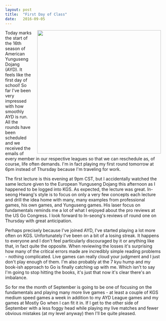 ```yaml
---
layout: post
title:  "First Day of Class"
date:   2016-09-05
---
```


<image style="float: right; margin-left: 1em; margin-bottom: 0.5em" width="400" 
       src="http://swannodette.github.io/baduk/assets/images/apple-256261_640.jpg"></image>

Today marks the start of the 16th season of American Yunguseng
Dojang (AYD). It feels like the first day of school! So far I've been very
impressed with how smoothly AYD is run. All the rounds have been
scheduled and we received the emails of every member in our respective
leagues so that we can reschedule as, of course, life often demands. I'm
in fact playing my first round tomorrow at 6pm instead of Thursday
because I'm traveling for work.

The first lecture is this evening at 9pm CST, but I accidentally watched
the same lecture given to the European Yunguseng Dojang this afternoon
as I happened to be logged into KGS. As expected, the lecture was
great. In-seong Hwang's style is to focus on only a very few concepts
each lecture and drill the idea home with many, many examples from
professional games, his own games, and Yunguseng games. His laser
focus on fundamentals reminds me a lot of what I enjoyed about the pro
reviews at the US Go Congress. I look forward to In-seong's reviews of
round one on Thursday with great anticipation.

Perhaps precisely because I've joined AYD, I've started playing a lot
more often on KGS. Unfortunately I've been on a bit of a losing streak.
It happens to everyone and I don't feel particularly discouraged by it
or anything like that, in fact quite the opposite. When reviewing the
losses it's surprising how many of the critical errors made are
incredibly simple reading problems - nothing complicated. Live games
can really cloud your judgment and I just don't play enough of
them. I'm also probably at the 7 kyu hump and my book-ish approach to Go is
finally catching up with me. Which isn't to say I'm going to stop
hitting the books, it's just that now it's clear there's an imbalance.

So for me the month of September is going to be one of focusing on the
fundamentals and playing many more live games - at least a couple of
KGS medium speed games a week in addition to my AYD League games and
my games at Mostly Go when I can fit it in. If I get to the other side
of September with a less foggy head while playing my live matches and
fewer obvious mistakes (at my level anyway) then I'll be quite pleased.
